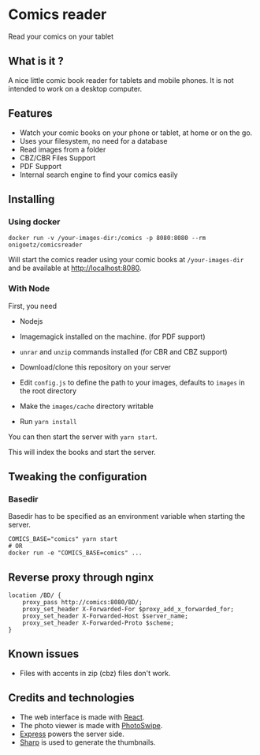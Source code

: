 # Comics reader
Read your comics on your tablet

## What is it ?
A nice little comic book reader for tablets and mobile phones.
It is not intended to work on a desktop computer.

## Features

- Watch your comic books on your phone or tablet, at home or on the go.
- Uses your filesystem, no need for a database
- Read images from a folder
- CBZ/CBR Files Support
- PDF Support
- Internal search engine to find your comics easily

## Installing

### Using docker

```
docker run -v /your-images-dir:/comics -p 8080:8080 --rm onigoetz/comicsreader
```

Will start the comics reader using your comic books at `/your-images-dir` and be available at [http://localhost:8080]().


### With Node

First, you need
- Nodejs
- Imagemagick installed on the machine. (for PDF support)
- `unrar` and `unzip` commands installed (for CBR and CBZ support)

- Download/clone this repository on your server
- Edit `config.js` to define the path to your images, defaults to `images` in the root directory
- Make the `images/cache` directory writable
- Run `yarn install`

You can then start the server with `yarn start`.

This will index the books and start the server.

## Tweaking the configuration

### Basedir

Basedir has to be specified as an environment variable when starting the server.

```
COMICS_BASE="comics" yarn start
# OR
docker run -e "COMICS_BASE=comics" ...
```

## Reverse proxy through nginx

```
location /BD/ {
    proxy_pass http://comics:8080/BD/;
    proxy_set_header X-Forwarded-For $proxy_add_x_forwarded_for;
    proxy_set_header X-Forwarded-Host $server_name;
    proxy_set_header X-Forwarded-Proto $scheme;
}
```

## Known issues

- Files with accents in zip (cbz) files don't work.

## Credits and technologies

- The web interface is made with [React](https://facebook.github.io/react/).
- The photo viewer is made with [PhotoSwipe](http://photoswipe.com/).
- [Express](http://expressjs.com/) powers the server side.
- [Sharp](http://sharp.pixelplumbing.com/en/stable/) is used to generate the thumbnails. 
